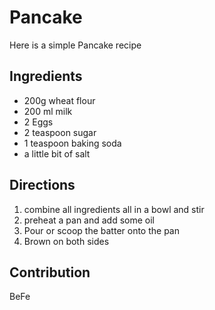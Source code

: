 # Pancake
Here is a simple Pancake recipe

## Ingredients
- 200g wheat flour
- 200 ml milk
- 2 Eggs
- 2 teaspoon sugar
- 1 teaspoon baking soda
- a little bit of salt

## Directions
1. combine all ingredients all in a bowl and stir
2. preheat a pan and add some oil
3. Pour or scoop the batter onto the pan
4. Brown on both sides

## Contribution

BeFe
